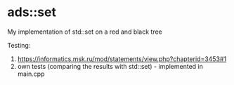 # ads::set
My implementation of std::set on a red and black tree

Testing:
1. https://informatics.msk.ru/mod/statements/view.php?chapterid=3453#1
2. own tests (comparing the results with std::set) - implemented in main.cpp
